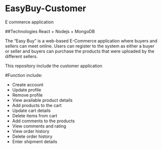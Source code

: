 # EasyBuy-Customer
E commerce application

##Technologies 
    React + Nodejs + MongoDB

The “Easy Buy” is a web-based E-Commerce application where buyers and sellers can meet online. 
Users can register to the system as either a buyer or seller and buyers can purchase the products that were uploaded by the different sellers. 

This repository include the customer application

#Function include:
  - Create account
  - Update profile
  - Remove profile 
  - View available product details
  - Add products to the cart
  - Update cart details
  - Delete items from cart
  - Add comments to the products
  - View comments and rating
  - View order history
  - Delete order history
  - Enter shipment details

